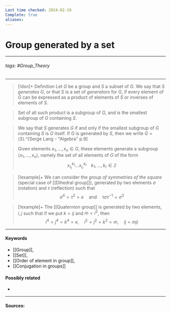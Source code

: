 ```yaml
---
Last time checked: 2024-02-19
Complete: true
aliases:
---
```

# Group generated by a set
***
###### tags: #Group_Theory 
***
>[!dsn]+ Definition
>Let $G$ be a group and $S$ a subset of $G$. We say that $S$ *generates* $G$, or that $S$ is a set of *generators* for $G$, if every element of $G$ can be expressed as a product of elements of $S$ or inverses of elements of $S$.

>Set of all such product  is a subgroup of $G$, and is the smallest subgroup of $G$ containing $S$.

>We say that $S$ generates $G$ if and only if the smallest subgroup of $G$ containing $S$ is $G$ itself. If $G$ is generated by $S$, then we write $G=\langle S\rangle$.^[Serge Lang - "Algebra" p.9]

>Given elements $x_{1},\dots,x_{n}\in G$, these elements generate a subgroup $\langle x_{1},\dots,x_{n}\rangle$, namely the set of all elements of $G$ of the form
>$$x_{i_{1}}^{k_{1}}\dots x_{i_{r}}^{k_{r}\quad}k_{1},\dots,k_{r}\in\mathbb{Z}$$ 

>[!example]+ 
>We can consider the *group of symmetries of the square* (special case of [[Dihedral group]]), generated by two elements $\sigma$ (rotation) and $\tau$ (reflection) such that
>$$\sigma^{4}=\tau^{2}=e\quad\text{and}\quad\tau\sigma\tau^{-1}=\sigma^{3}$$

>[!example]+
>The [[Quaternion group]] is generated by two elements, $i,j$ such that if we put $k=ij$ and $m=i^{2}$, then
>$$i^{4}=j^{4}=k^{4}=e,\quad i^{2}=j^{2}=k^{2}=m,\quad ij=mji$$
***
#### Keywords
- [[Group]],
- [[Set]],
- [[Order of element in group]],
- [[Conjugation in groups]]
#### Possibly related
- 
***
#### Sources:
